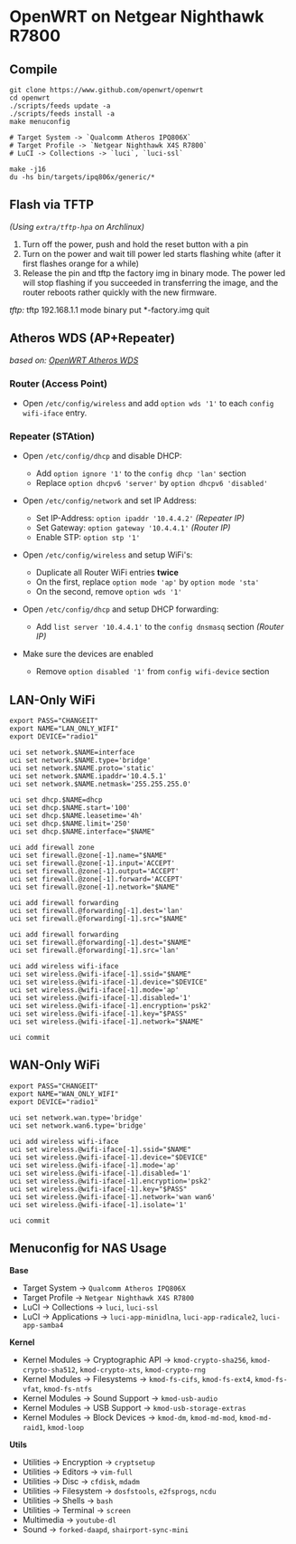 # OpenWRT on Netgear Nighthawk R7800

## Compile

    git clone https://www.github.com/openwrt/openwrt
    cd openwrt
    ./scripts/feeds update -a
    ./scripts/feeds install -a
    make menuconfig

    # Target System -> `Qualcomm Atheros IPQ806X`
    # Target Profile -> `Netgear Nighthawk X4S R7800`
    # LuCI -> Collections -> `luci`, `luci-ssl`

    make -j16
    du -hs bin/targets/ipq806x/generic/*

## Flash via TFTP

*(Using `extra/tftp-hpa` on Archlinux)*

1. Turn off the power, push and hold the reset button with a pin
2. Turn on the power and wait till power led starts flashing white (after it first flashes orange for a while)
3. Release the pin and tftp the factory img in binary mode. The power led will stop flashing if you succeeded in transferring the image, and the router reboots rather quickly with the new firmware.

*tftp:*
    tftp 192.168.1.1
    mode binary
    put *-factory.img
    quit

## Atheros WDS (AP+Repeater)

*based on: [OpenWRT Atheros WDS](https://openwrt.org/docs/guide-user/network/wifi/atheroswds)*

### Router (Access Point)

- Open `/etc/config/wireless` and add `option wds '1'` to each `config wifi-iface` entry.

### Repeater (STAtion)

- Open `/etc/config/dhcp` and disable DHCP:
  - Add `option ignore '1'` to the `config dhcp 'lan'` section
  - Replace `option dhcpv6 'server'` by `option dhcpv6 'disabled'`

- Open `/etc/config/network` and set IP Address:
  - Set IP-Address: `option ipaddr '10.4.4.2'` *(Repeater IP)*
  - Set Gateway: `option gateway '10.4.4.1'` *(Router IP)*
  - Enable STP: `option stp '1'`

- Open `/etc/config/wireless` and setup WiFi's:
  - Duplicate all Router WiFi entries **twice**
  - On the first, replace `option mode 'ap'` by `option mode 'sta'`
  - On the second, remove `option wds '1'`

- Open `/etc/config/dhcp` and setup DHCP forwarding:
  - Add `list server '10.4.4.1'` to the `config dnsmasq` section *(Router IP)*

- Make sure the devices are enabled
  - Remove `option disabled '1'` from `config wifi-device` section

## LAN-Only WiFi

    export PASS="CHANGEIT"
    export NAME="LAN_ONLY_WIFI"
    export DEVICE="radio1"

    uci set network.$NAME=interface
    uci set network.$NAME.type='bridge'
    uci set network.$NAME.proto='static'
    uci set network.$NAME.ipaddr='10.4.5.1'
    uci set network.$NAME.netmask='255.255.255.0'

    uci set dhcp.$NAME=dhcp
    uci set dhcp.$NAME.start='100'
    uci set dhcp.$NAME.leasetime='4h'
    uci set dhcp.$NAME.limit='250'
    uci set dhcp.$NAME.interface="$NAME"

    uci add firewall zone
    uci set firewall.@zone[-1].name="$NAME"
    uci set firewall.@zone[-1].input='ACCEPT'
    uci set firewall.@zone[-1].output='ACCEPT'
    uci set firewall.@zone[-1].forward='ACCEPT'
    uci set firewall.@zone[-1].network="$NAME"

    uci add firewall forwarding
    uci set firewall.@forwarding[-1].dest='lan'
    uci set firewall.@forwarding[-1].src="$NAME"

    uci add firewall forwarding
    uci set firewall.@forwarding[-1].dest="$NAME"
    uci set firewall.@forwarding[-1].src='lan'

    uci add wireless wifi-iface
    uci set wireless.@wifi-iface[-1].ssid="$NAME"
    uci set wireless.@wifi-iface[-1].device="$DEVICE"
    uci set wireless.@wifi-iface[-1].mode='ap'
    uci set wireless.@wifi-iface[-1].disabled='1'
    uci set wireless.@wifi-iface[-1].encryption='psk2'
    uci set wireless.@wifi-iface[-1].key="$PASS"
    uci set wireless.@wifi-iface[-1].network="$NAME"

    uci commit

## WAN-Only WiFi

    export PASS="CHANGEIT"
    export NAME="WAN_ONLY_WIFI"
    export DEVICE="radio1"

    uci set network.wan.type='bridge'
    uci set network.wan6.type='bridge'

    uci add wireless wifi-iface
    uci set wireless.@wifi-iface[-1].ssid="$NAME"
    uci set wireless.@wifi-iface[-1].device="$DEVICE"
    uci set wireless.@wifi-iface[-1].mode='ap'
    uci set wireless.@wifi-iface[-1].disabled='1'
    uci set wireless.@wifi-iface[-1].encryption='psk2'
    uci set wireless.@wifi-iface[-1].key="$PASS"
    uci set wireless.@wifi-iface[-1].network='wan wan6'
    uci set wireless.@wifi-iface[-1].isolate='1'

    uci commit


## Menuconfig for NAS Usage

**Base**
- Target System -> `Qualcomm Atheros IPQ806X`
- Target Profile -> `Netgear Nighthawk X4S R7800`
- LuCI -> Collections -> `luci`, `luci-ssl`
- LuCI -> Applications -> `luci-app-minidlna`, `luci-app-radicale2`, `luci-app-samba4`

**Kernel**
- Kernel Modules -> Cryptographic API -> `kmod-crypto-sha256`, `kmod-crypto-sha512`, `kmod-crypto-xts`, `kmod-crypto-rng`
- Kernel Modules -> Filesystems -> `kmod-fs-cifs`, `kmod-fs-ext4`, `kmod-fs-vfat`, `kmod-fs-ntfs`
- Kernel Modules -> Sound Support -> `kmod-usb-audio`
- Kernel Modules -> USB Support -> `kmod-usb-storage-extras`
- Kernel Modules -> Block Devices -> `kmod-dm`, `kmod-md-mod`, `kmod-md-raid1`, `kmod-loop`

**Utils**
- Utilities -> Encryption -> `cryptsetup`
- Utilities -> Editors -> `vim-full`
- Utilities -> Disc -> `cfdisk`, `mdadm`
- Utilities -> Filesystem -> `dosfstools`, `e2fsprogs`, `ncdu`
- Utilities -> Shells -> `bash`
- Utilities -> Terminal -> `screen`
- Multimedia -> `youtube-dl`
- Sound -> `forked-daapd`, `shairport-sync-mini`
